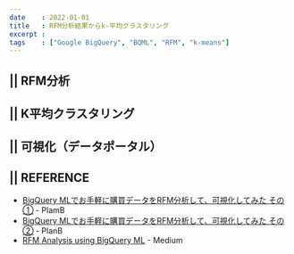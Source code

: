 ```yaml
---
date    : 2022-01-01
title   : RFM分析結果からk-平均クラスタリング
excerpt : 
tags    : ["Google BigQuery", "BQML", "RFM", "k-means"]
---
```

## || RFM分析

## || K平均クラスタリング

## || 可視化（データポータル）


## || REFERENCE
- [BigQuery MLでお手軽に購買データをRFM分析して、可視化してみた その①](https://www.niandc.co.jp/sol/tech/date20220711_2217.php) - PlamB
- [BigQuery MLでお手軽に購買データをRFM分析して、可視化してみた その②](https://www.niandc.co.jp/sol/tech/date20220719_2225.php) - PlanB
- [RFM Analysis using BigQuery ML](https://towardsdatascience.com/rfm-analysis-using-bigquery-ml-bfaa51b83086) - Medium
